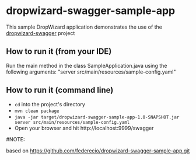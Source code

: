 dropwizard-swagger-sample-app
=============================

This sample DropWizard application demonstrates the use of the [dropwizard-swagger](https://github.com/federecio/dropwizard-swagger) project

How to run it (from your IDE)
----------------------------

Run the main method in the class SampleApplication.java using the following arguments: "server src/main/resources/sample-config.yaml"

How to run it (command line)
----------------------------

* `cd` into the project's directory
* `mvn clean package`
* `java -jar target/dropwizard-swagger-sample-app-1.0-SNAPSHOT.jar server src/main/resources/sample-config.yaml`
* Open your browser and hit http://localhost:9999/swagger

#NOTE:

based on https://github.com/federecio/dropwizard-swagger-sample-app.git  
